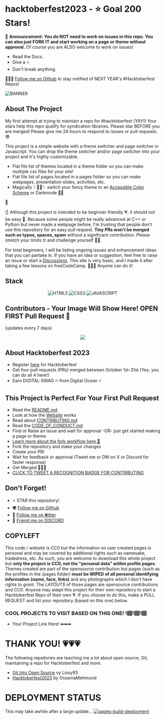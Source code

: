 # hacktoberfest2023 - ⭐ Goal 200 Stars!

📢 **Announcement: You do NOT need to work on issues in this repo. You can also just FORK IT and start working on a page or theme without approval.** Of course you are ALSO welcome to work on issues!
* Read the Docs.
* Give a ⭐
* Don't break anything.

🥳👉🏽 [Follow me on Github](https://github.com/omicreativedev) to stay notified of NEXT YEAR's #Hacktoberfest Repos!

![BANNER](https://repository-images.githubusercontent.com/701103132/df77a062-b115-4b01-8c8e-a5d7d9ebd6c7)

## About The Project

My first attempt at trying to maintain a repo for #hacktoberfest (YAY!)
Your stars help this repo qualify for syndication libraries. Please star BEFORE you are merged!
Please give me 24 hours to respond to issues or pull requests. 😎

This project is a simple website with a theme switcher and page switcher in Javascript. You can drop the theme switcher and/or page switcher into your project and it's highly customizable.
* Flat file list of themes located in a theme folder so you can make multiple css files for your site!
* Flat file list of pages located in a pages folder so you can make webpages, presentation slides, activities, etc.
* Magically ✨🧙‍♂️✨ switch your fancy theme to an <a href="https://venngage.com/blog/accessible-colors/">Accessible Color Scheme</a> or Darkmode 🐱‍👤

🤩

☝ Although this project is intended to be beginner friendly 💗, it should not be easy 🚫. Because some people might be really advanced at C++ or Python but never made a webpage before, I'm trusting that people don't use this repository for an easy pull request. **Tiny PRs won't be merged such as typos, spaces, spam** without a significant contribution. Please stretch your limits 🤓 and challenge yourself 💪🏽.

For total beginners, I will be listing ongoing issues and enhancement ideas that you can partake in. If you have an idea or suggestion, feel free to raise an issue or start a  [Discussions](https://github.com/omicreativedev/hacktoberfest2023/discussions). This site is very basic, and I made it after taking a few lessons on freeCodeCamp. 💖💖💖 Anyone can do it!

## Stack
<div align="center">
<img src="https://img.shields.io/badge/html5-%23E34F26.svg?style=for-the-badge&logo=html5&logoColor=white" alt="HTML5">
<img src="https://img.shields.io/badge/css3-%231572B6.svg?style=for-the-badge&logo=css3&logoColor=white" alt="CSS3">
<img src="https://img.shields.io/badge/javascript-%23323330.svg?style=for-the-badge&logo=javascript&logoColor=%23F7DF1E" alt="JAVASCRIPT">
</div>

## Contributors - Your Image Will Show Here! OPEN FIRST Pull Request 🎉
(updates every 7 days)
<div align="center">
<a href="https://github.com/omicreativedev/hacktoberfest2023/graphs/contributors">
<!-- <img src="https://contrib.rocks/image?repo=omicreativedev/hacktoberfest2023"> -->
 <img src="https://readme-contributors.now.sh/omicreativedev/hacktoberfest2023?width=400&spacing=1">
</a>
</div>

## About Hacktoberfest 2023

* Register [here](https://hacktoberfest.digitalocean.com) for Hacktoberfest 
* Get four pull requests (PRs) merged between October 1st-31st (Yes, you can do all 4 here!)
* Earn DIGITAL-SWAG 🔥 from Digital Ocean ⚡

## This Project Is Perfect For Your First Pull Request

* Read the [README.md](https://github.com/omicreativedev/hacktoberfest2023/blob/main/README.md)
* Look at how the [Website](https://omicreativedev.github.io/hacktoberfest2023/) works
* Read about [CONTRIBUTING.md](https://github.com/omicreativedev/hacktoberfest2023/blob/main/CONTRIBUTING.md)
* Read the [CODE_OF_CONDUCT.md](https://github.com/omicreativedev/hacktoberfest2023/blob/main/CODE_OF_CONDUCT.md)
* Find or Raise an issue and wait for approval -OR- just get started making a page or theme.
* [Learn more about the fork workflow here 🏹](https://reflectoring.io/github-fork-and-pull/)
* Fork the repository and make your changes
* Create your PR!
* Wait for feedback or approval (Tweet me or DM on X or Discord for faster response)
* Get Merged 🎉🎈🥳
* [CLICK TO TWEET A RECOGNITION BADGE FOR CONTRIBUTING](https://twitter.com/intent/tweet?text=https%3A%2F%2Fomicreativedev.github.io%2Fhacktoberfest2023%2Fpages%2Fthankyou.html%0A%F0%9F%8E%88%F0%9F%A5%B3%20I%20just%20merged%20an%20%23opensource%20PR%20for%20%23Hacktoberfest%20)

## Don't Forget!
* ⭐ STAR this repository!
* 👽 [Follow me on Github](https://github.com/omicreativedev)
* 🐤 [Follow me on ❌itter](https://twitter.com/omicreativedev)
* 👾 [Friend me on DISCORD](https://discord.gg/DWFRBv3JEy)

## COPYLEFT
This code / website is CC0 but the information on user created pages is personal and may be covered by additional rights such as namesake, tradedress, etc. As such, you are welcome to download this whole project but **only the project is CC0, not the "personal data" _within_ profile pages**. Themes created are part of the opensource contribution but pages (such as the profiles in the /pages folder) **must be WIPED of all personal identifying information (name, face, links)** and any photographs which I don't have rights to grant. The _LAYOUTS_ of those pages are opensource contributions and CC0. Anyone may adapt this project for their own repository to start a Hacktoberfest Repo of their own 💗. If you choose to do this, make a PULL REQUEST and list your repository (based on this one) below.

### COOL PROJECTS TO VISIT BASED ON THIS ONE! 👇🏽👇🏽👇🏽
* Your Project Link Here! ⬅⬅⬅

# THANK YOU! 💗💗💗
The following repsitories are teaching me a lot about open source, Git, maintaining a repo for Hacktoberfest and more. 
* [Git Into Open Source](https://github.com/Lissy93/git-into-open-source/tree/main) vy Lissy93
* [Hacktoberfest2023](https://github.com/ossamamehmood/Hacktoberfest2023) by OssamaMehmood

# DEPLOYMENT STATUS
This may take awhile after a large update...
[![pages-build-deployment](https://github.com/omicreativedev/hacktoberfest2023/actions/workflows/pages/pages-build-deployment/badge.svg?branch=main)](https://github.com/omicreativedev/hacktoberfest2023/actions/workflows/pages/pages-build-deployment)
